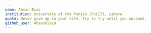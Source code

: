 ```yaml
---
name: Ahsan Riaz
institution: University of the Punjab (PUCIT), Lahore
quote: Never give up in your life. Try to try until you succeed.
github_user: AhsanRiaz9
---
```

